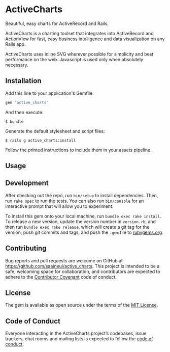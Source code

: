 # ActiveCharts

Beautiful, easy charts for ActiveRecord and Rails.

ActiveCharts is a charting toolset that integrates into ActiveRecord and ActionView for fast, easy business intelligence and data visualization on any Rails app. 

ActiveCharts uses inline SVG wherever possible for simplicity and best performance on the web. Javascript is used only when absolutely necessary.

## Installation

Add this line to your application's Gemfile:

```ruby
gem 'active_charts'
```

And then execute:

    $ bundle

Generate the default stylesheet and script files:

    $ rails g active_charts:install
    
Follow the printed instructions to include them in your assets pipeline.

## Usage



## Development

After checking out the repo, run `bin/setup` to install dependencies. Then, run `rake spec` to run the tests. You can also run `bin/console` for an interactive prompt that will allow you to experiment.

To install this gem onto your local machine, run `bundle exec rake install`. To release a new version, update the version number in `version.rb`, and then run `bundle exec rake release`, which will create a git tag for the version, push git commits and tags, and push the `.gem` file to [rubygems.org](https://rubygems.org).

## Contributing

Bug reports and pull requests are welcome on GitHub at https://github.com/saaineui/active_charts. This project is intended to be a safe, welcoming space for collaboration, and contributors are expected to adhere to the [Contributor Covenant](http://contributor-covenant.org) code of conduct.

## License

The gem is available as open source under the terms of the [MIT License](http://opensource.org/licenses/MIT).

## Code of Conduct

Everyone interacting in the ActiveCharts project’s codebases, issue trackers, chat rooms and mailing lists is expected to follow the [code of conduct](https://github.com/saaineui/active_charts/blob/master/CODE_OF_CONDUCT.md).
